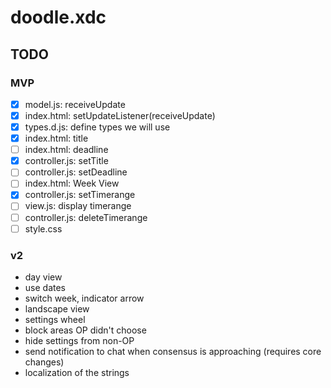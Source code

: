 # doodle.xdc

## TODO

### MVP

- [x] model.js: receiveUpdate
- [x] index.html: setUpdateListener(receiveUpdate)
- [x] types.d.js: define types we will use
- [x] index.html: title
- [ ] index.html: deadline
- [x] controller.js: setTitle
- [ ] controller.js: setDeadline
- [ ] index.html: Week View
- [x] controller.js: setTimerange
- [ ] view.js: display timerange
- [ ] controller.js: deleteTimerange
- [ ] style.css

### v2

- day view
- use dates
- switch week, indicator arrow
- landscape view
- settings wheel
- block areas OP didn't choose
- hide settings from non-OP
- send notification to chat when consensus is approaching (requires core changes)
- localization of the strings
